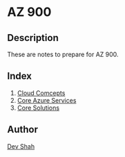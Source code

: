 # AZ 900

## Description

These are notes to prepare for AZ 900.
## Index

1. [Cloud Comcepts](https://github.com/busycaesar/AZ_900/blob/Master/1.%20Cloud%20Concepts.md)
2. [Core Azure Services](https://github.com/busycaesar/AZ_900/blob/Master/2.%20Core%20Azure%20Services.md)
3. [Core Solutions](https://github.com/busycaesar/AZ_900/blob/Master/3.%20Core%20Solutions.md)
## Author

<a href="https://github.com/busycaesar">Dev Shah</a>

